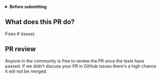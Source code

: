 <details>
  <summary><b>Before submitting</b></summary>

- [ ] Was this discussed/agreed via a Github issue? (no need for typos and docs improvements)
- [ ] Did you read the [contributor guideline](https://github.com/Lightning-AI/pytorch-lightning/blob/main/.github/CONTRIBUTING.md), Pull Request section?
- Did you make sure to update the docs?
- [ ] Did you all existing and newly added tests pass locally?

</details>

## What does this PR do?

Fixes # (issue).

## PR review

Anyone in the community is free to review the PR once the tests have passed.
If we didn't discuss your PR in GitHub issues there's a high chance it will not be merged.

<!-- 
Did you have fun?

Make sure you had fun coding 🙃
-->
